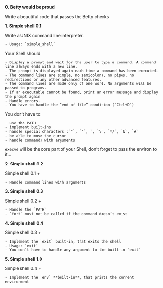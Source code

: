 **0. Betty would be proud**

Write a beautiful code that passes the Betty checks

**1. Simple shell 0.1**

Write a UNIX command line interpreter.

    - Usage: `simple_shell`

Your Shell should:

    - Display a prompt and wait for the user to type a command. A command line always ends with a new line.
    - The prompt is displayed again each time a command has been executed.
    - The command lines are simple, no semicolons, no pipes, no redirections or any other advanced features.
    - The command lines are made only of one word. No arguments will be passed to programs.
    - If an executable cannot be found, print an error message and display the prompt again.
    - Handle errors.
    - You have to handle the “end of file” condition (`Ctrl+D`)

You don’t have to:

    - use the PATH
    - implement built-ins
    - handle special characters :`"`, `'`, `, `\`, `*/`, `&`, `#`
    - be able to move the cursor
    - handle commands with arguments

`execve` will be the core part of your Shell, don’t forget to pass the environ to it… 

**2. Simple shell 0.2**

Simple shell 0.1 +

    - Handle command lines with arguments

**3. Simple shell 0.3**

Simple shell 0.2 +

    - Handle the `PATH`
    - `fork` must not be called if the command doesn’t exist

**4. Simple shell 0.4**

Simple shell 0.3 +

    - Implement the `exit` built-in, that exits the shell
    - Usage: `exit`
    - You don’t have to handle any argument to the built-in `exit`

**5. Simple shell 1.0**

Simple shell 0.4 +

    - Implement the `env` **built-in**, that prints the current environment


